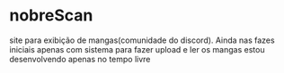 # nobreScan
site para exibição de mangas(comunidade do discord).
Ainda nas fazes iniciais apenas com sistema para fazer upload e ler os mangas
estou desenvolvendo apenas no tempo livre
